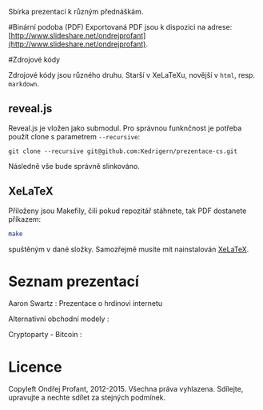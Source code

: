 Sbírka prezentací k různým přednáškám.

#Binární podoba (PDF)
Exportovaná PDF jsou k dispozici na adrese: [http://www.slideshare.net/ondrejprofant](http://www.slideshare.net/ondrejprofant).

#Zdrojové kódy

Zdrojové kódy jsou různého druhu. Starší v XeLaTeXu, novější v `html`, resp. `markdown`.

## reveal.js

Reveal.js je vložen jako submodul. Pro správnou funknčnost je potřeba použít clone s parametrem `--recursive`:
```
git clone --recursive git@github.com:Kedrigern/prezentace-cs.git
```
Následně vše bude správně slinkováno.

## XeLaTeX

Přiloženy jsou Makefily, čili pokud repozitář stáhnete, tak PDF dostanete příkazem:
```BASH
make
```
spuštěným v dané složky. Samozřejmě musíte mít nainstalován [XeLaTeX](http://www.latex-project.org/).

# Seznam prezentací

Aaron Swartz
:   Prezentace o hrdinovi internetu

Alternativní obchodní modely
:

Cryptoparty - Bitcoin
:



# Licence

Copyleft Ondřej Profant, 2012-2015. Všechna práva vyhlazena. Sdílejte, upravujte a nechte sdílet za stejných podmínek.
